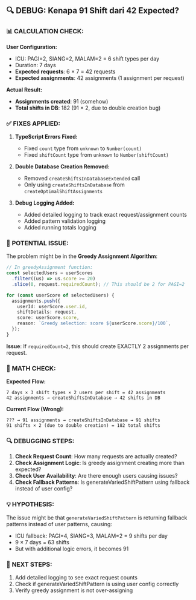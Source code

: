 ## 🔍 DEBUG: Kenapa 91 Shift dari 42 Expected?

### 📊 **CALCULATION CHECK:**

**User Configuration:**

- ICU: PAGI=2, SIANG=2, MALAM=2 = 6 shift types per day
- Duration: 7 days
- **Expected requests**: 6 × 7 = 42 requests
- **Expected assignments**: 42 assignments (1 assignment per request)

**Actual Result:**

- **Assignments created**: 91 (somehow)
- **Total shifts in DB**: 182 (91 × 2, due to double creation bug)

### ✅ **FIXES APPLIED:**

1. **TypeScript Errors Fixed:**

   - Fixed `count` type from `unknown` to `Number(count)`
   - Fixed `shiftCount` type from `unknown` to `Number(shiftCount)`

2. **Double Database Creation Removed:**

   - Removed `createShiftsInDatabaseExtended` call
   - Only using `createShiftsInDatabase` from `createOptimalShiftAssignments`

3. **Debug Logging Added:**
   - Added detailed logging to track exact request/assignment counts
   - Added pattern validation logging
   - Added running totals logging

### 🚨 **POTENTIAL ISSUE:**

The problem might be in the **Greedy Assignment Algorithm**:

```typescript
// In greedyAssignment function:
const selectedUsers = userScores
  .filter((us) => us.score >= 20)
  .slice(0, request.requiredCount); // This should be 2 for PAGI=2

for (const userScore of selectedUsers) {
  assignments.push({
    userId: userScore.user.id,
    shiftDetails: request,
    score: userScore.score,
    reason: `Greedy selection: score ${userScore.score}/100`,
  });
}
```

**Issue**: If `requiredCount=2`, this should create EXACTLY 2 assignments per request.

### 🧮 **MATH CHECK:**

**Expected Flow:**

```
7 days × 3 shift types × 2 users per shift = 42 assignments
42 assignments → createShiftsInDatabase → 42 shifts in DB
```

**Current Flow (Wrong):**

```
??? → 91 assignments → createShiftsInDatabase → 91 shifts
91 shifts × 2 (due to double creation) = 182 total shifts
```

### 🔍 **DEBUGGING STEPS:**

1. **Check Request Count**: How many requests are actually created?
2. **Check Assignment Logic**: Is greedy assignment creating more than expected?
3. **Check User Availability**: Are there enough users causing issues?
4. **Check Fallback Patterns**: Is generateVariedShiftPattern using fallback instead of user config?

### 💡 **HYPOTHESIS:**

The issue might be that `generateVariedShiftPattern` is returning fallback patterns instead of user patterns, causing:

- ICU fallback: PAGI=4, SIANG=3, MALAM=2 = 9 shifts per day
- 9 × 7 days = 63 shifts
- But with additional logic errors, it becomes 91

### 🚀 **NEXT STEPS:**

1. Add detailed logging to see exact request counts
2. Check if generateVariedShiftPattern is using user config correctly
3. Verify greedy assignment is not over-assigning
